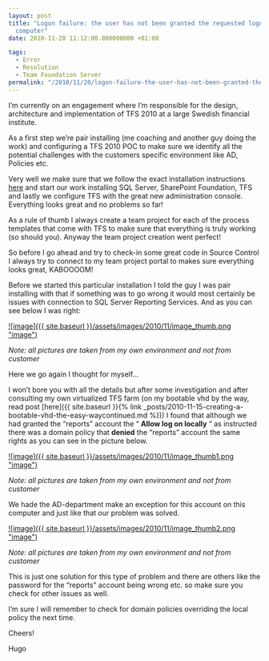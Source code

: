 ```yaml
---
layout: post
title: "Logon failure: the user has not been granted the requested logon type at this
  computer"
date: 2010-11-20 11:12:00.000000000 +01:00

tags:
  - Error
  - Resolution
  - Team Foundation Server
permalink: "/2010/11/20/logon-failure-the-user-has-not-been-granted-the-requested-logon-type-at-this-computer/"
---
```


I’m currently on an engagement where I’m responsible for the design, architecture and implementation of TFS 2010 at a large Swedish financial institute.

As a first step we’re pair installing (me coaching and another guy doing the work) and configuring a TFS 2010 POC to make sure we identify all the potential challenges with the customers specific environment like AD, Policies etc.

Very well we make sure that we follow the exact installation instructions [here](http://www.microsoft.com/downloads/en/details.aspx?FamilyID=2d531219-2c39-4c69-88ef-f5ae6ac18c9f "Team Foundation Installation Guide for Visual Studio 2010") and start our work installing SQL Server, SharePoint Foundation, TFS and lastly we configure TFS with the great new administration console. Everything looks great and no problems so far!

As a rule of thumb I always create a team project for each of the process templates that come with TFS to make sure that everything is truly working (so should you). Anyway the team project creation went perfect!

So before I go ahead and try to check-in some great code in Source Control I always try to connect to my team project portal to makes sure everything looks great, KABOOOOM!

Before we started this particular installation I told the guy I was pair installing with that if something was to go wrong it would most certainly be issues with connection to SQL Server Reporting Services. And as you can see below I was right:

[![image]({{ site.baseurl }}/assets/images/2010/11/image_thumb.png "image")](http://www.hugohaggmark.com/wp-content/uploads/2010/11/image.png)

_Note: all pictures are taken from my own environment and not from customer_

Here we go again I thought for myself…

I won’t bore you with all the details but after some investigation and after consulting my own virtualized TFS farm (on my bootable vhd by the way, read post [here]({{ site.baseurl }}{% link _posts/2010-11-15-creating-a-bootable-vhd-the-easy-waycontinued.md %})) I found that although we had granted the “reports” account the “ **Allow log on locally** ” as instructed there was a domain policy that **denied** the “reports” account the same rights as you can see in the picture below.

[![image]({{ site.baseurl }}/assets/images/2010/11/image_thumb1.png "image")](http://www.hugohaggmark.com/wp-content/uploads/2010/11/image1.png)

_Note: all pictures are taken from my own environment and not from customer_

We hade the AD-department make an exception for this account on this computer and just like that our problem was solved.

[![image]({{ site.baseurl }}/assets/images/2010/11/image_thumb2.png "image")](http://www.hugohaggmark.com/wp-content/uploads/2010/11/image2.png)

_Note: all pictures are taken from my own environment and not from customer_

This is just one solution for this type of problem and there are others like the password for the “reports” account being wrong etc. so make sure you check for other issues as well.

I’m sure I will remember to check for domain policies overriding the local policy the next time.

Cheers!

Hugo
